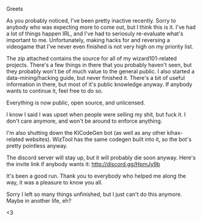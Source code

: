 Greets

As you probably noticed, I've been pretty inactive recently.
Sorry to anybody who was expecting more to come out, but I think this is it.
I've had a lot of things happen IRL, and I've had to seriosuly re-evaluate what's important to me.
Unfortunately, making hacks for and reversing a videogame that I've never even finished is not very high on my priority list.

The zip attached contains the source for all of my wizard101-related projects.
There's a few things in there that you probably haven't seen, but they probably won't be of much value to the general public.
I also started a data-mining/hacking guide, but never finished it. There's a bit of useful information in there, but most of it's public knowledge anyway.
If anybody wants to continue it, feel free to do so.

Everything is now public, open source, and unlicensed.

I know I said I was upset when people were selling my shit, but fuck it. I don't care anymore, and won't be around to enforce anything.

I'm also shutting down the KICodeGen bot (as well as any other kihax-related websites).
WizTool has the same codegen built into it, so the bot's pretty pointless anyway.

The discord server will stay up, but it will probably die soon anyway.
Here's the invite link if anybody wants it:
http://discord.gg/HpmJy9b

It's been a good run.
Thank you to everybody who helped me along the way, it was a pleasure to know you all.

Sorry I left so many things unfinished, but I just can't do this anymore.
Maybe in another life, eh?

<3
